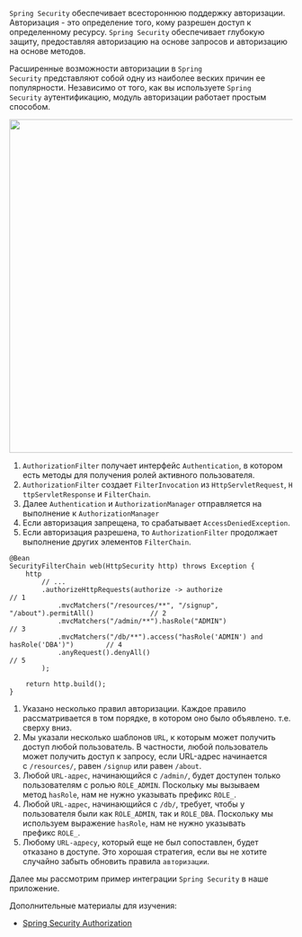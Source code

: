 <p><code>Spring Security</code> обеспечивает всестороннюю поддержку авторизации. Авторизация - это определение того, кому разрешен доступ к определенному ресурсу. <code>Spring Security</code> обеспечивает глубокую защиту, предоставляя авторизацию на основе запросов и авторизацию на основе методов.</p>

<p>Расширенные возможности авторизации в <code>Spring Security</code> представляют собой одну из наиболее веских причин ее популярности. Независимо от того, как вы используете <code>Spring Security</code> аутентификацию, модуль авторизации работает простым способом.</p>

<p><img alt="" height="594" name="image.png" src="https://ucarecdn.com/8eaad68e-a60f-4a8f-8e7e-d48d56dd9f6b/" width="1106"></p>

<ol>
	<li><code>AuthorizationFilter</code> получает интерфейс <code>Authentication</code>, в котором есть методы для получения ролей активного пользователя.</li>
	<li><code>AuthorizationFilter</code> создает <code>FilterInvocation</code> из <code>HttpServletRequest</code>, <code>HttpServletResponse</code> и <code>FilterChain</code>.</li>
	<li>Далее <code>Authentication</code> и <code>AuthorizationManager</code> отправляется на выполнение к <code>AuthorizationManager</code></li>
	<li>Если авторизация запрещена, то срабатывает <code>AccessDeniedException</code>.</li>
	<li>Если авторизация разрешена, то <code>AuthorizationFilter</code> продолжает выполнение других элементов <code>FilterChain</code>.</li>
</ol>

<pre><code>@Bean
SecurityFilterChain web(HttpSecurity http) throws Exception {
	http
		// ...
		.authorizeHttpRequests(authorize -&gt; authorize                                       // 1
			.mvcMatchers("/resources/**", "/signup", "/about").permitAll()              // 2
			.mvcMatchers("/admin/**").hasRole("ADMIN")                                  // 3
			.mvcMatchers("/db/**").access("hasRole('ADMIN') and hasRole('DBA')")        // 4 
			.anyRequest().denyAll()                                                     // 5
		);

	return http.build();
}</code></pre>

<ol>
	<li>Указано несколько правил авторизации. Каждое правило рассматривается в том порядке, в котором оно было объявлено. т.е. сверху вниз.</li>
	<li>Мы указали несколько шаблонов <code>URL</code>, к которым может получить доступ любой пользователь. В частности, любой пользователь может получить доступ к запросу, если URL-адрес начинается с <code>/resources/</code>, равен <code>/signup</code> или равен <code>/about</code>.</li>
	<li>Любой <code>URL-адрес</code>, начинающийся с <code>/admin/</code>, будет доступен только пользователям с ролью <code>ROLE_ADMIN</code>. Поскольку мы вызываем метод <code>hasRole</code>, нам не нужно указывать префикс <code>ROLE_</code>.</li>
	<li>Любой <code>URL-адрес</code>, начинающийся с <code>/db/</code>, требует, чтобы у пользователя были как <code>ROLE_ADMIN</code>, так и <code>ROLE_DBA</code>. Поскольку мы используем выражение <code>hasRole</code>, нам не нужно указывать префикс <code>ROLE_</code>.</li>
	<li>Любому <code>URL-адресу</code>, который еще не был сопоставлен, будет отказано в доступе. Это хорошая стратегия, если вы не хотите случайно забыть обновить правила <code>авторизации</code>.</li>
</ol>

<p>Далее мы рассмотрим пример интеграции <code>Spring Security</code> в наше приложение.</p>

<p>Дополнительные материалы для изучения:</p>

<ul>
	<li><a href="https://docs.spring.io/spring-security/reference/servlet/authorization/index.html" rel="nofollow noopener noreferrer">Spring Security Authorization</a></li>
</ul>